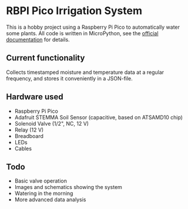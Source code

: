 # RBPI Pico Irrigation System
This is a hobby project using a Raspberry Pi Pico to automatically water some plants.
All code is written in MicroPython, see the [official documentation](https://docs.micropython.org/en/latest/rp2/quickref.html) for details.
## Current functionality
Collects timestamped moisture and temperature data at a regular frequency, and stores it conveniently in a JSON-file.
## Hardware used
* Raspberry Pi Pico
* Adafruit STEMMA Soil Sensor (capacitive, based on ATSAMD10 chip)
* Solenoid Valve (1/2", NC, 12 V)
* Relay (12 V)
* Breadboard
* LEDs
* Cables
## Todo
* Basic valve operation
* Images and schematics showing the system
* Watering in the morning
* More advanced data analysis
